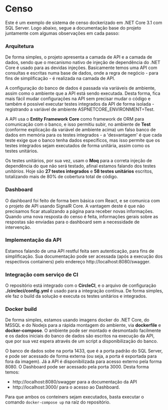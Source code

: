 # Censo
Este é um exemplo de sistema de censo dockerizado em .NET Core 3.1 com SQL Server. Logo abaixo, segue a documentação base do projeto juntamente com algumas observações em cada passo:

### Arquitetura

De forma simples, o projeto apresenta a camada de API e a camada de dados, sendo que o mecanismo nativo de injeção de dependência do .NET Core é usado para as devidas injeções. Basicamente temos uma API com consultas e escritas numa base de dados, onde a regra de negócio - para fins de simplificação - é realizada na camada de API.

A configuração do banco de dados é passada via variáveis  de ambiente, assim como o ambiente que a API está sendo executada. Desta forma, fica mais fácil mudar configurações na API sem precisar mudar o código e também é possível executar testes integrados da API de forma isolada - registrando a variável de ambiente ASPNETCORE_ENVIRONMENT=Test.

A API usa o **Entity Framework Core** como framework de ORM para comunicação com o banco, e isso permitiu subir, no ambiente de **Test** (conforme explicação da variável de ambiente acima) um falso banco de dados em memória para os testes integrados - a 'desvantagem' é que cada teste exige que o banco tenha dados específicos, mas isso permite que os testes integrados sejam executados de forma unitária, assim como os testes unitários.

Os testes unitários, por sua vez, usam o **Moq**  para a correta injeção de dependência do que não será testado, afinal estamos falando dos testes *unitários*. Hoje são **27 testes integrados** e **58 testes unitários** escritos, totalizando mais de 80% de cobertura total de código.

### Dashboard

O dashboard foi feito de forma bem básica com React, e se comunica com o projeto de API usando SignalR Core. A vantagem deste é que não precisamos ficar atualizando a página para receber novas informações. Quando uma nova resposta do censo é feita, informações gerais sobre as respostas são enviadas para o dashboard sem a necessidade de intervenção.

### Implementação da API

Estamos falando de uma API restful feita sem autenticação, para fins de simplificação. Sua documentação pode ser acessada (após a execução dos respectivos containers) pelo endereço http://localhost:8080/swagger.

### Integração com serviço de CI

O repositório está integrado com o **CircleCI**, e o arquivo de configuração **./circleci/config.yml** é usado para a integração contínua. De forma simples, ele faz o build da solução e executa os testes unitários e integrados.

### Docker build

De forma simples, estamos usando imagens docker do .NET Core, do MSSQL e do Nodejs para a rápida montagem do ambiente, via **dockerfile** e **docker-compose**. O ambiente pode ser montado e desmontado facilmente e os dados iniciais do banco de dados são escritos na execução da API, que por sua vez espera através de um script a disponibilização do banco.

O banco de dados sobe na porta 1433, que é a porta padrão do SQL Server, e pode ser acessado de forma externa (ou seja, a porta é exportada para fora da imagem). Já a API é disponibilizada para acesso externo pela forma 8080. O Dashboard pode ser acessado pela porta 3000. Desta forma temos:

- http://localhost:8080/swagger para a documentação da API
- http://localhost:3000/ para o acesso ao Dashboard.

Para que ambos os conteiners sejam executados, basta executar o comando ```docker-compose up``` na raíz do repositório. 